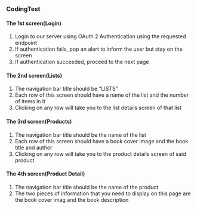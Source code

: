 ### CodingTest
#### The 1st screen(Login)
1. Login to our server using OAuth 2 Authentication using the requested endpoint
2. If authentication fails, pop an alert to inform the user but stay on the screen 
3. If authentication succeeded, proceed to the next page

#### The 2nd screen(Lists) 
1. The navigation bar title should be “LISTS”
2. Each row of this screen should have a name of the list and the number of items in it
3. Clicking on any row will take you to the list details screen of that list

#### The 3rd screen(Products)
1. The navigation bar title should be the name of the list
2. Each row of this screen should have a book cover image and the book title and
author
3. Clicking on any row will take you to the product details screen of said product

#### The 4th screen(Product Detail)
1. The navigation bar title should be the name of the product
2. The two pieces of information that you need to display on this page are the book
cover imag and the book description
